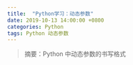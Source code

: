 ```yaml
---
title:  "Python学习：动态参数"
date: 2019-10-13 14:00:00 +0800
categories: Python
tags: Python 动态参数
---
```


> 摘要：Python 中动态参数的书写格式

